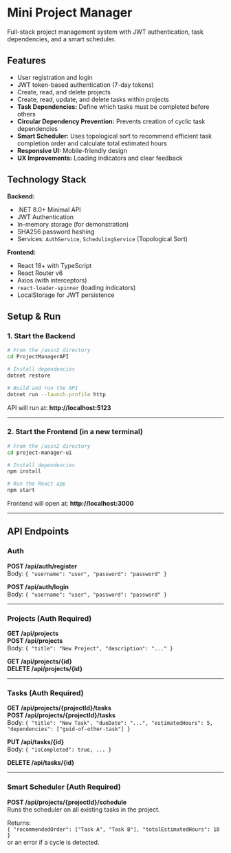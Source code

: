 # Mini Project Manager

Full-stack project management system with JWT authentication, task dependencies, and a smart scheduler.

## Features

- User registration and login  
- JWT token-based authentication (7-day tokens)  
- Create, read, and delete projects  
- Create, read, update, and delete tasks within projects  
- **Task Dependencies:** Define which tasks must be completed before others
- **Circular Dependency Prevention:** Prevents creation of cyclic task dependencies
- **Smart Scheduler:** Uses topological sort to recommend efficient task completion order and calculate total estimated hours
- **Responsive UI:** Mobile-friendly design
- **UX Improvements:** Loading indicators and clear feedback

## Technology Stack

**Backend:**
- .NET 8.0+ Minimal API  
- JWT Authentication  
- In-memory storage (for demonstration)  
- SHA256 password hashing  
- Services: `AuthService`, `SchedulingService` (Topological Sort)

**Frontend:**
- React 18+ with TypeScript  
- React Router v6  
- Axios (with interceptors)  
- `react-loader-spinner` (loading indicators)  
- LocalStorage for JWT persistence  

## Setup & Run

### 1. Start the Backend

```bash
# From the /assn2 directory
cd ProjectManagerAPI

# Install dependencies
dotnet restore

# Build and run the API
dotnet run --launch-profile http
```

API will run at: **http://localhost:5123**

---

### 2. Start the Frontend (in a new terminal)

```bash
# From the /assn2 directory
cd project-manager-ui

# Install dependencies
npm install

# Run the React app
npm start
```

Frontend will open at: **http://localhost:3000**

---

## API Endpoints

### Auth
**POST /api/auth/register**  
Body: `{ "username": "user", "password": "password" }`

**POST /api/auth/login**  
Body: `{ "username": "user", "password": "password" }`

---

### Projects (Auth Required)
**GET /api/projects**  
**POST /api/projects**  
Body: `{ "title": "New Project", "description": "..." }`

**GET /api/projects/{id}**  
**DELETE /api/projects/{id}**

---

### Tasks (Auth Required)
**GET /api/projects/{projectId}/tasks**  
**POST /api/projects/{projectId}/tasks**  
Body: `{ "title": "New Task", "dueDate": "...", "estimatedHours": 5, "dependencies": ["guid-of-other-task"] }`

**PUT /api/tasks/{id}**  
Body: `{ "isCompleted": true, ... }`

**DELETE /api/tasks/{id}**

---

### Smart Scheduler (Auth Required)
**POST /api/projects/{projectId}/schedule**  
Runs the scheduler on all existing tasks in the project.  

Returns:  
`{ "recommendedOrder": ["Task A", "Task B"], "totalEstimatedHours": 10 }`  
or an error if a cycle is detected.
